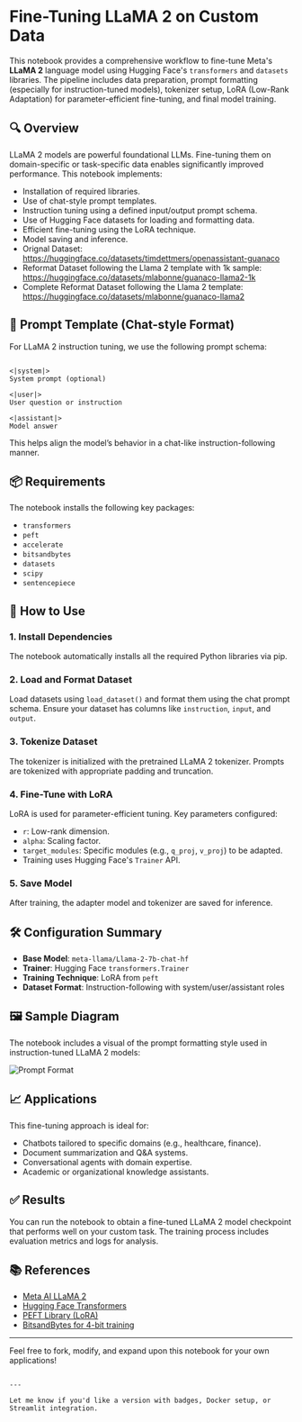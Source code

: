 # Fine-Tuning LLaMA 2 on Custom Data

This notebook provides a comprehensive workflow to fine-tune Meta's **LLaMA 2** language model using Hugging Face's `transformers` and `datasets` libraries. The pipeline includes data preparation, prompt formatting (especially for instruction-tuned models), tokenizer setup, LoRA (Low-Rank Adaptation) for parameter-efficient fine-tuning, and final model training.

## 🔍 Overview

LLaMA 2 models are powerful foundational LLMs. Fine-tuning them on domain-specific or task-specific data enables significantly improved performance. This notebook implements:

- Installation of required libraries.
- Use of chat-style prompt templates.
- Instruction tuning using a defined input/output prompt schema.
- Use of Hugging Face datasets for loading and formatting data.
- Efficient fine-tuning using the LoRA technique.
- Model saving and inference.
- Orignal Dataset: https://huggingface.co/datasets/timdettmers/openassistant-guanaco
- Reformat Dataset following the Llama 2 template with 1k sample: https://huggingface.co/datasets/mlabonne/guanaco-llama2-1k
- Complete Reformat Dataset following the Llama 2 template: https://huggingface.co/datasets/mlabonne/guanaco-llama2

## 🧠 Prompt Template (Chat-style Format)

For LLaMA 2 instruction tuning, we use the following prompt schema:

```

<|system|>
System prompt (optional)

<|user|>
User question or instruction

<|assistant|>
Model answer

```

This helps align the model’s behavior in a chat-like instruction-following manner.

## 📦 Requirements

The notebook installs the following key packages:

- `transformers`
- `peft`
- `accelerate`
- `bitsandbytes`
- `datasets`
- `scipy`
- `sentencepiece`

## 🚀 How to Use

### 1. Install Dependencies
The notebook automatically installs all the required Python libraries via pip.

### 2. Load and Format Dataset
Load datasets using `load_dataset()` and format them using the chat prompt schema. Ensure your dataset has columns like `instruction`, `input`, and `output`.

### 3. Tokenize Dataset
The tokenizer is initialized with the pretrained LLaMA 2 tokenizer. Prompts are tokenized with appropriate padding and truncation.

### 4. Fine-Tune with LoRA
LoRA is used for parameter-efficient tuning. Key parameters configured:

- `r`: Low-rank dimension.
- `alpha`: Scaling factor.
- `target_modules`: Specific modules (e.g., `q_proj`, `v_proj`) to be adapted.
- Training uses Hugging Face's `Trainer` API.

### 5. Save Model
After training, the adapter model and tokenizer are saved for inference.

## 🛠️ Configuration Summary

- **Base Model**: `meta-llama/Llama-2-7b-chat-hf`
- **Trainer**: Hugging Face `transformers.Trainer`
- **Training Technique**: LoRA from `peft`
- **Dataset Format**: Instruction-following with system/user/assistant roles

## 🖼️ Sample Diagram

The notebook includes a visual of the prompt formatting style used in instruction-tuned LLaMA 2 models:

![Prompt Format](prompt_schema.png) <!-- This image is embedded in the notebook -->

## 📈 Applications

This fine-tuning approach is ideal for:

- Chatbots tailored to specific domains (e.g., healthcare, finance).
- Document summarization and Q&A systems.
- Conversational agents with domain expertise.
- Academic or organizational knowledge assistants.

## ✅ Results

You can run the notebook to obtain a fine-tuned LLaMA 2 model checkpoint that performs well on your custom task. The training process includes evaluation metrics and logs for analysis.

## 📚 References

- [Meta AI LLaMA 2](https://ai.meta.com/llama/)
- [Hugging Face Transformers](https://github.com/huggingface/transformers)
- [PEFT Library (LoRA)](https://github.com/huggingface/peft)
- [BitsandBytes for 4-bit training](https://github.com/TimDettmers/bitsandbytes)

---

Feel free to fork, modify, and expand upon this notebook for your own applications!
```

---

Let me know if you'd like a version with badges, Docker setup, or Streamlit integration.
